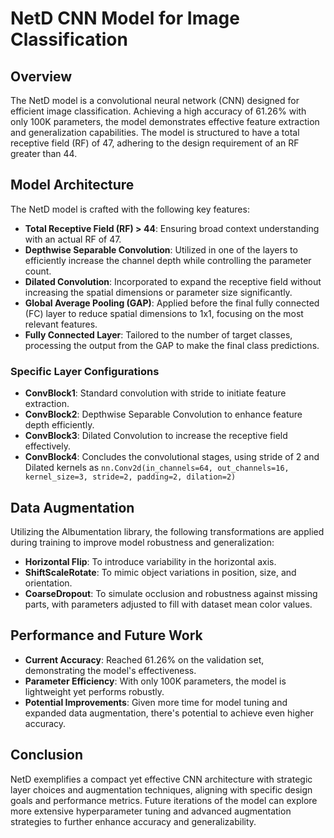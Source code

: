 # NetD CNN Model for Image Classification

## Overview
The NetD model is a convolutional neural network (CNN) designed for efficient image classification. Achieving a high accuracy of 61.26% with only 100K parameters, the model demonstrates effective feature extraction and generalization capabilities. The model is structured to have a total receptive field (RF) of 47, adhering to the design requirement of an RF greater than 44.

## Model Architecture
The NetD model is crafted with the following key features:
- **Total Receptive Field (RF) > 44**: Ensuring broad context understanding with an actual RF of 47.
- **Depthwise Separable Convolution**: Utilized in one of the layers to efficiently increase the channel depth while controlling the parameter count.
- **Dilated Convolution**: Incorporated to expand the receptive field without increasing the spatial dimensions or parameter size significantly.
- **Global Average Pooling (GAP)**: Applied before the final fully connected (FC) layer to reduce spatial dimensions to 1x1, focusing on the most relevant features.
- **Fully Connected Layer**: Tailored to the number of target classes, processing the output from the GAP to make the final class predictions.

### Specific Layer Configurations
- **ConvBlock1**: Standard convolution with stride to initiate feature extraction.
- **ConvBlock2**: Depthwise Separable Convolution to enhance feature depth efficiently.
- **ConvBlock3**: Dilated Convolution to increase the receptive field effectively.
- **ConvBlock4**: Concludes the convolutional stages, using stride of 2 and Dilated kernels as `nn.Conv2d(in_channels=64, out_channels=16, kernel_size=3, stride=2, padding=2, dilation=2)`
## Data Augmentation
Utilizing the Albumentation library, the following transformations are applied during training to improve model robustness and generalization:
- **Horizontal Flip**: To introduce variability in the horizontal axis.
- **ShiftScaleRotate**: To mimic object variations in position, size, and orientation.
- **CoarseDropout**: To simulate occlusion and robustness against missing parts, with parameters adjusted to fill with dataset mean color values.

## Performance and Future Work
- **Current Accuracy**: Reached 61.26% on the validation set, demonstrating the model's effectiveness.
- **Parameter Efficiency**: With only 100K parameters, the model is lightweight yet performs robustly.
- **Potential Improvements**: Given more time for model tuning and expanded data augmentation, there's potential to achieve even higher accuracy.

## Conclusion
NetD exemplifies a compact yet effective CNN architecture with strategic layer choices and augmentation techniques, aligning with specific design goals and performance metrics. Future iterations of the model can explore more extensive hyperparameter tuning and advanced augmentation strategies to further enhance accuracy and generalizability.

